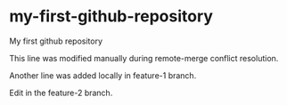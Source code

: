 # my-first-github-repository
My first github repository

This line was modified manually during remote-merge conflict resolution.

Another line was added locally in feature-1 branch.

Edit in the feature-2 branch.